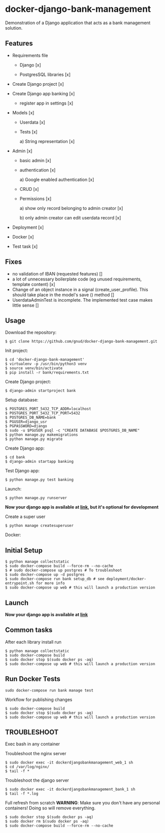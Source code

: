 # docker-django-bank-management

Demonstration of a Django application that acts as a bank management solution.

## Features

* Requirements file
 
  - Django                 [x]

  - PostgresSQL libraries  [x]

* Create Django project [x]

* Create Django app banking [x]

  - register app in settings [x]

* Models [x]

  - Userdata    [x]

  - Tests       [x]

    a)  String representation [x]

* Admin         [x]

  - basic admin [x]

  - authentication [x]

    a) Google enabled authentication [x]

  - CRUD        [x]

  - Permissions [x]

     a) show only record belonging to admin creator [x]

     b) only admin creator can edit userdata record [x]

* Deployment    [x]

 - Docker       [x]

 - Test task    [x]


## Fixes
- no validation of IBAN (requested features)                        []
- a lot of unnecessary boilerplate code (eg unused requirements,
  template content)                                                 [x]
- Change of an object instance in a signal (create_user_profile).
This should take place in the model's save () method                []
- UserdataAdminTest is incomplete. The implemented test case makes
  little sense                                                      []


## Usage

Download the repository:
```
$ git clone https://github.com/gnud/docker-django-bank-management.git
```

Init project:
```
$ cd 'docker-django-bank-management'
$ virtualenv -p /usr/bin/python3 venv
$ source venv/bin/activate
$ pip install -r bank/requirements.txt
```

Create Django project:
```
$ django-admin startproject bank
```

Setup database:
```
$ POSTGRES_PORT_5432_TCP_ADDR=localhost
$ POSTGRES_PORT_5432_TCP_PORT=5432
$ POSTGRES_DB_NAME=bank
$ PGUSER=django_usr
$ PGPASSWORD=django
$ sudo -u $PGUSER psql -c "CREATE DATABASE $POSTGRES_DB_NAME"
$ python manage.py makemigrations
$ python manage.py migrate
```

Create Django app:
```
$ cd bank
$ django-admin startapp banking
```

Test Django app:
```
$ python manage.py test banking
```

Launch:
```
$ python manage.py runserver
```

**Now your django app is available at [link](http://localhost:8000/), but it's optional for development**

Create a super user
```
$ python manage createsuperuser
```

Docker:

## Initial Setup
```
$ python manage collectstatic
$ sudo docker-compose build --force-rm --no-cache
$ # sudo docker-compose up postgres # To troubleshoot
$ sudo docker-compose up -d postgres
$ sudo docker-compose run bank setup_db # see deployment/docker-entrypoint.sh for more info
$ sudo docker-compose up web # this will launch a production version
```

## Launch

**Now your django app is available at [link](http://localhost/)**

## Common tasks
After each library install run

```
$ python manage collectstatic
$ sudo docker-compose build
$ sudo docker stop $(sudo docker ps -aq)
$ sudo docker-compose up web # this will launch a production version
```

## Run Docker Tests

```
sudo docker-compose run bank manage test
```

Workflow for publishing changes

```
$ sudo docker-compose build
$ sudo docker stop $(sudo docker ps -aq)
$ sudo docker-compose up web # this will launch a production version
```

## TROUBLESHOOT
Exec bash in any container

Troubleshoot the nginx server
```
$ sudo docker exec -it dockerdjangobankmanagement_web_1 sh
$ cd /var/log/nginx/
$ tail -f *
```


Troubleshoot the django server
```
$ sudo docker exec -it dockerdjangobankmanagement_bank_1 sh
$ tail -f *.log
```


Full refresh from scratch
**WARNING**: Make sure you don't have any personal containers!
Doing so will remove everything.

```
$ sudo docker stop $(sudo docker ps -aq)
$ sudo docker rm $(sudo docker ps -aq)
$ sudo docker-compose build --force-rm --no-cache
```
